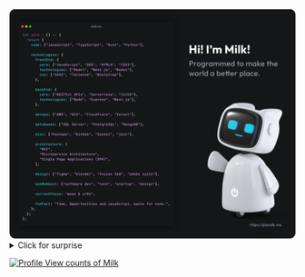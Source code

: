 <a href="https://plsmilk.me">
  <img
    alt="Hi! I’m Milk! Programmed to make the world a better place."
    src="https://github.com/milkshakegum/milkshakegum/blob/main/Github_ReadMe.png"
  />
</a>

<br>

<details>
<summary>Click for surprise</a></summary>
<br>

![github contribution grid snake animation](https://raw.githubusercontent.com/milkshakegum/milkshakegum/output/github-contribution-grid-snake-dark.svg#gh-dark-mode-only)![github contribution grid snake animation](https://raw.githubusercontent.com/milkshakegum/milkshakegum/output/github-contribution-grid-snake.svg#gh-light-mode-only)

<p align="center">
  <br>
    <a href="https://github.com/milkshakegum/milkshakegum/blob/main/header.svg">
      <img src="https://raw.githubusercontent.com/milkshakegum/milkshakegum/b1f629f7be64198d27f131b4a7b84a743b46bae8/header.svg" 
           alt="Welcome to my playground">
    </a>
  <br>
</p>


<p align="center">
  <a href="https://git.io/typing-svg">
    <img src="https://readme-typing-svg.herokuapp.com?font=Fira+Code&pause=1000&color=828282&center=true&vCenter=true&width=800&lines=Get+to+know+me+better..."
         alt="Typing SVG - Get to know me better" />
  </a>
</p>

<a href="https://plsmilk.me">
  <img align="center" 
       src="https://github.com/milkshakegum/milkshakegum/blob/main/Lighthouse_Score.png" 
       alt="Lighthouse Score - 100 Friendly and the best" />
</a>


```php
milk                          ┌───────────────────────┐             ┌──────────────┐   |\/| | |_ |(
 ├─is-working-on              |         Human         ├── has-a ───→|      Pet     |         |
 │  ├─Moon                    └───────────────────────┘             └──────────────┘                          
 │  └─Cr8s                          ↑              ↑                      ↑   ↑           /ᐠ---ᐟ\\
 ├─interested-in                    |              |                      |   |           ┤ ◔_◔|
 │  └─tech                          |            is-a                     |   |           └──-──┘      /ᐠ_ᐟ\,
 │     ├─Ai                         |              |                      |   |          / /    \\    (.ᆺ.)))
 │     └─Blockchain                 |         ┌────┴─────────┐            |   |          \_\____//    /    \(
 ├─lives-in                        is-a       |    Jianna    ├── has-a ───┘   |           (_) (_)     \ __ /_)
 │  └─Philippines                   |         └──────────────┘                |                          
 └─learning                         |                                       is-a                         |   
    ├─Neural-Networks               |                                         |                       _  _  |_
    ├─Clean-Architecture      ┌─────┴──────────┐                     ┌────────┴────┐                 (_ (_| | 
    │  └─Design-Patterns      │      Milk      ├───────has-a ───────→│     Cat     │        
    └─Algorithms              └────────────────┘                     └─────────────┘        

```


<table width="960px">
<tr>
<td valign="top" align="center" width="50%">

### Projects

[![Portfolio](https://github-readme-stats.vercel.app/api/pin/?username=milkshakegum&repo=portfolio&title_color=fff&icon_color=f9f9f9&text_color=9f9f9f&bg_color=141617&hide_border=true)](https://github.com/milkshakegum/portfolio)

</td>
<td valign="top" align="center" width="50%">

### Resources
 
[![Notion-cms](https://github-readme-stats.vercel.app/api/pin/?username=milkshakegum&repo=notion-cms&title_color=fff&icon_color=f9f9f9&text_color=9f9f9f&bg_color=141617&hide_border=true)](https://github.com/milkshakegum/notion-cms)
  

</td>
</tr>
<tr>
<tr>
<td valign="top" align="center" width="50%">

### Github Stats
  
[![Github Stats of Milk](https://github-readme-stats.vercel.app/api?username=milkshakegum&show_icons=true&title_color=fff&icon_color=f9f9f9&text_color=9f9f9f&bg_color=141617&count_private=true&include_all_commits=true&hide_border=true&hide_title=true)](https://github-readme-stats.vercel.app/api?username=milkshakegum&show_icons=true&title_color=fff&icon_color=f9f9f9&text_color=9f9f9f&bg_color=141617&count_private=true&include_all_commits=true&hide_border=true&hide_title=true)

</td>
<td valign="top" align="center" width="50%">

### Language Stats

[![Profile Stats of Milk](https://github-readme-stats.vercel.app/api/top-langs/?username=milkshakegum&layout=compact&hide=html&show_icons=true&title_color=fff&icon_color=f9f9f9&text_color=9f9f9f&bg_color=141617&card_width=480&text_bold=true&langs_count=10&hide_border=true&hide_title=true)](https://github-readme-stats.vercel.app/api/top-langs/?username=milkshakegum&layout=compact&hide=html&show_icons=true&title_color=fff&icon_color=f9f9f9&text_color=9f9f9f&bg_color=141617&card_width=480&text_bold=true&langs_count=10&hide_border=true&hide_title=true)

</td>
</tr>
<tr>
<td valign="top" align="center" width="50%">

### Listen with Me

[![Spotify Github Profile](https://spotify-github-profile.vercel.app/api/view?uid=22uefj7owginszaq4wp5ij42q&cover_image=true&theme=novatorem&bar_color=787878&bar_color_cover=true)](https://spotify-github-profile.vercel.app/api/view?uid=22uefj7owginszaq4wp5ij42q&redirect=true)


</td>
<td valign="top" align="center" width="50%">

### Recent Updates

<!-- BLOG-POST-LIST:START -->
- [I made the best Github ReadMe EVER!](https://dev.to/milkshakegum/i-made-the-best-github-readme-ever-42bd)
<!-- BLOG-POST-LIST:END -->

</td>
</tr>
<tr>
<td valign="top" align="center" width="50%">

### Support Me

<a href="https://ko-fi.com/milkshakegum"> 
  <img align="center" 
       src="https://cdn.ko-fi.com/cdn/kofi5.png?v=3" 
       height="50" 
       width="210" 
       alt="Support Me! Click this button" />
</a>


</td>
<td valign="top" align="center" width="50%">

### Connect with me

[![Discord](https://img.shields.io/badge/Discord-%237289DA.svg?logo=discord&style=for-the-badge&logoColor=white&color=141617)](htttps://discord.gg/https://discord.com/invite/nBy5htDZrU) 
[![Instagram](https://img.shields.io/badge/Instagram-%23E4405F.svg?logo=Instagram&style=for-the-badge&logoColor=white&color=141617)](https://instagram.com/milkshakegum) 
[![Pinterest](https://img.shields.io/badge/Pinterest-%23E60023.svg?logo=Pinterest&style=for-the-badge&logoColor=white&color=141617)](https://pinterest.com/milkshakegum) 
[![Reddit](https://img.shields.io/badge/Reddit-%23FF4500.svg?logo=Reddit&style=for-the-badge&logoColor=white&color=141617)](https://reddit.com/user/milkshakegum) 
[![Stack Overflow](https://img.shields.io/badge/-Stackoverflow-FE7A16?logo=stack-overflow&style=for-the-badge&logoColor=white&color=141617)](https://stackoverflow.com/users/milkshakegum) 
[![TikTok](https://img.shields.io/badge/TikTok-%23000000.svg?logo=TikTok&style=for-the-badge&logoColor=white&color=141617)](https://tiktok.com/@milkshakegum) 
[![Twitch](https://img.shields.io/badge/Twitch-%239146FF.svg?logo=Twitch&style=for-the-badge&logoColor=white&color=141617)](https://twitch.tv/milkshakegum) 
[![Twitter](https://img.shields.io/badge/Twitter-%231DA1F2.svg?logo=Twitter&style=for-the-badge&logoColor=white&color=141617)](https://twitter.com/milkbuildsstuff) 
[![YouTube](https://img.shields.io/badge/YouTube-%23FF0000.svg?logo=YouTube&style=for-the-badge&logoColor=white&color=141617)](https://youtube.com/c/UCu1rARE88hS9qnc-KZRuu5A)

</td>
</tr>
</table>



*Statistics are extracted from my public activity and doesn't reflect completely the work with my clients. Feel free to [contact me](https://twitter.com/milkbuildsstuff/@blank) if you want to know more about my skills.*


</details>


[![Profile View counts of Milk](https://hits.sh/github.com/milkshakegum.svg?style=for-the-badge&label=Explorers&extraCount=1780&color=141617)](https://hits.sh/github.com/milkshakegum/)

